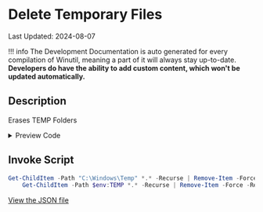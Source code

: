 # Delete Temporary Files

Last Updated: 2024-08-07


!!! info
     The Development Documentation is auto generated for every compilation of Winutil, meaning a part of it will always stay up-to-date. **Developers do have the ability to add custom content, which won't be updated automatically.**
## Description

Erases TEMP Folders

<!-- BEGIN CUSTOM CONTENT -->

<!-- END CUSTOM CONTENT -->

<details>
<summary>Preview Code</summary>

```json
{
  "Content": "Delete Temporary Files",
  "Description": "Erases TEMP Folders",
  "category": "Essential Tweaks",
  "panel": "1",
  "Order": "a002_",
  "InvokeScript": [
    "Get-ChildItem -Path \"C:\\Windows\\Temp\" *.* -Recurse | Remove-Item -Force -Recurse
    Get-ChildItem -Path $env:TEMP *.* -Recurse | Remove-Item -Force -Recurse"
  ],
  "link": "https://christitustech.github.io/Winutil/dev/tweaks/Essential-Tweaks/DeleteTempFiles"
}
```

</details>

## Invoke Script

```powershell
Get-ChildItem -Path "C:\Windows\Temp" *.* -Recurse | Remove-Item -Force -Recurse
    Get-ChildItem -Path $env:TEMP *.* -Recurse | Remove-Item -Force -Recurse

```

<!-- BEGIN SECOND CUSTOM CONTENT -->

<!-- END SECOND CUSTOM CONTENT -->


[View the JSON file](https://github.com/ChrisTitusTech/Winutil/tree/main/config/tweaks.json)

